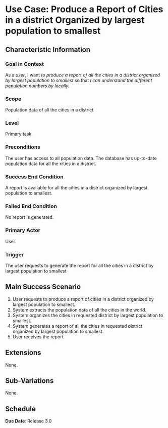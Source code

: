 # Use Case: Produce a Report of Cities in a district Organized by largest population to smallest

## Characteristic Information

### Goal in Context

As a *user*, I want *to produce a report of all the cities in a district organized by largest population to smallest* so that *I can understand the different population numbers by locally.*

### Scope

Population data of all the cities in a district

### Level

Primary task.

### Preconditions

The user has access to all population data.
The database has up-to-date population data for all the cities in a district.

### Success End Condition

A report is available for all the cities in a district organized by largest population to smallest.

### Failed End Condition

No report is generated.

### Primary Actor

User.

### Trigger

The user requests to generate the report for all the cities in a district by largest population to smallest

## Main Success Scenario

1. User requests to produce a report of cities in a district organized by largest population to smallest.
2. System extracts the population data of all the cities in the world.
3. System organizes the cities in requested district by largest population to smallest.
4. System generates a report of all the cities in requested district organized by largest population to smallest.
5. User receives the report.

## Extensions

None.

## Sub-Variations

None.

## Schedule

**Due Date**: Release 3.0